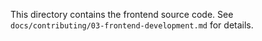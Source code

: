 This directory contains the frontend source code. See `docs/contributing/03-frontend-development.md` for details.
